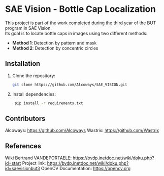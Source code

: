 # SAE Vision - Bottle Cap Localization

This project is part of the work completed during the third year of the BUT program in SAE Vision.  
Its goal is to locate bottle caps in images using two different methods:

- **Method 1**: Detection by pattern and mask  
- **Method 2**: Detection by concentric circles  

## Installation

1. Clone the repository:
    ```bash
    git clone https://github.com/Alcoways/SAE_VISION.git
    ```

2. Install dependencies:
   ```bash 
    pip install -r requirements.txt
    ```

## Contributors
Alcoways: https://github.com/Alcoways
Wastrix: https://github.com/Wastrix

## References
Wiki Bertrand VANDEPORTAELE: https://bvdp.inetdoc.net/wiki/doku.php?id=start
Project link: https://bvdp.inetdoc.net/wiki/doku.php?id=saevisionbut3
OpenCV Documentation: https://opencv.org